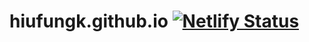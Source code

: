 # hiufungk.github.io [![Netlify Status](https://api.netlify.com/api/v1/badges/d7237469-f11b-4b97-bc3d-c49268857fad/deploy-status)](https://app.netlify.com/sites/kevinchang168/deploys)
